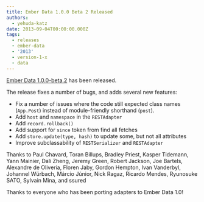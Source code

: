 ```yaml
---
title: Ember Data 1.0.0 Beta 2 Released
authors:
  - yehuda-katz
date: 2013-09-04T00:00:00.000Z
tags:
  - releases
  - ember-data
  - '2013'
  - version-1-x
  - data
---
```



[Ember Data 1.0.0-beta.2][1] has been released.

The release fixes a number of bugs, and adds several new features:

* Fix a number of issues where the code still expected class names
  (`App.Post`) instead of module-friendly shorthand (`post`).
* Add `host` and `namespace` in the `RESTAdapter`
* Add `record.rollback()`
* Add support for `since` token from find all fetches
* Add `store.update(type, hash)` to update some, but not all attributes
* Improve subclassability of `RESTSerializer` and `RESTAdapter`

Thanks to Paul Chavard, Toran Billups, Bradley Priest, Kasper Tidemann, Yann Mainier,
Dali Zheng, Jeremy Green, Robert Jackson, Joe Bartels, Alexandre de Oliveria,
Floren Jaby, Gordon Hempton, Ivan Vanderbyl, Johannel Würbach, Márcio Júnior,
Nick Ragaz, Ricardo Mendes, Ryunosuke SATO, Sylvain Mina, and ssured

Thanks to everyone who has been porting adapters to Ember Data 1.0!

[1]: /builds/#/beta/latest
